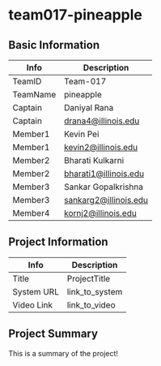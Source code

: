 # team017-pineapple

## Basic Information

|   Info      |        Description     |
| ----------- | ---------------------- |
| TeamID      |        Team-017        |
| TeamName    |         pineapple         |
| Captain     |       Daniyal Rana    |
| Captain     |  drana4@illinois.edu  |
| Member1     |        Kevin Pei       |
| Member1     |   kevin2@illinois.edu  |
| Member2     |    Bharati Kulkarni    |
| Member2     |  bharati1@illinois.edu |
| Member3     |   Sankar Gopalkrishna  |
| Member3     |  sankarg2@illinois.edu |
| Member4     |  kornj2@illinois.edu   |
## Project Information

|   Info      |        Description     |
| ----------- | ---------------------- |
|  Title      |       ProjectTitle     |
| System URL  |      link_to_system    |
| Video Link  |      link_to_video     |

## Project Summary

This is a summary of the project!
